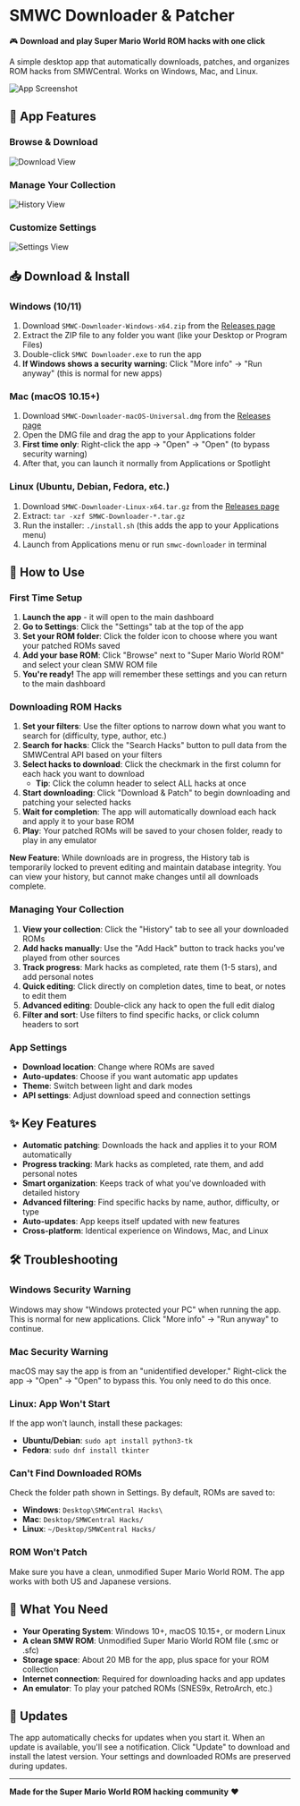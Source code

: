 # SMWC Downloader & Patcher

🎮 **Download and play Super Mario World ROM hacks with one click**

A simple desktop app that automatically downloads, patches, and organizes ROM hacks from SMWCentral. Works on Windows, Mac, and Linux.

![App Screenshot](images/ss_app_dashboard_v4.3.png)

## 🎯 App Features

### Browse & Download
![Download View](images/ss_app_download_v4.3.png)

### Manage Your Collection
![History View](images/ss_app_history_v4.3.png)

### Customize Settings
![Settings View](images/ss_app_settings_v4.3.png)

## 📥 Download & Install

### Windows (10/11)
1. Download `SMWC-Downloader-Windows-x64.zip` from the [Releases page](../../releases)
2. Extract the ZIP file to any folder you want (like your Desktop or Program Files)
3. Double-click `SMWC Downloader.exe` to run the app
4. **If Windows shows a security warning**: Click "More info" → "Run anyway" (this is normal for new apps)

### Mac (macOS 10.15+)
1. Download `SMWC-Downloader-macOS-Universal.dmg` from the [Releases page](../../releases)
2. Open the DMG file and drag the app to your Applications folder
3. **First time only**: Right-click the app → "Open" → "Open" (to bypass security warning)
4. After that, you can launch it normally from Applications or Spotlight

### Linux (Ubuntu, Debian, Fedora, etc.)
1. Download `SMWC-Downloader-Linux-x64.tar.gz` from the [Releases page](../../releases)
2. Extract: `tar -xzf SMWC-Downloader-*.tar.gz`
3. Run the installer: `./install.sh` (this adds the app to your Applications menu)
4. Launch from Applications menu or run `smwc-downloader` in terminal

## 🚀 How to Use

### First Time Setup
1. **Launch the app** - it will open to the main dashboard
2. **Go to Settings**: Click the "Settings" tab at the top of the app
3. **Set your ROM folder**: Click the folder icon to choose where you want your patched ROMs saved
4. **Add your base ROM**: Click "Browse" next to "Super Mario World ROM" and select your clean SMW ROM file
5. **You're ready!** The app will remember these settings and you can return to the main dashboard

### Downloading ROM Hacks
1. **Set your filters**: Use the filter options to narrow down what you want to search for (difficulty, type, author, etc.)
2. **Search for hacks**: Click the "Search Hacks" button to pull data from the SMWCentral API based on your filters
3. **Select hacks to download**: Click the checkmark in the first column for each hack you want to download
   - **Tip**: Click the column header to select ALL hacks at once
4. **Start downloading**: Click "Download & Patch" to begin downloading and patching your selected hacks
5. **Wait for completion**: The app will automatically download each hack and apply it to your base ROM
6. **Play**: Your patched ROMs will be saved to your chosen folder, ready to play in any emulator

**New Feature**: While downloads are in progress, the History tab is temporarily locked to prevent editing and maintain database integrity. You can view your history, but cannot make changes until all downloads complete.

### Managing Your Collection
1. **View your collection**: Click the "History" tab to see all your downloaded ROMs
2. **Add hacks manually**: Use the "Add Hack" button to track hacks you've played from other sources
3. **Track progress**: Mark hacks as completed, rate them (1-5 stars), and add personal notes
4. **Quick editing**: Click directly on completion dates, time to beat, or notes to edit them
5. **Advanced editing**: Double-click any hack to open the full edit dialog
6. **Filter and sort**: Use filters to find specific hacks, or click column headers to sort

### App Settings
- **Download location**: Change where ROMs are saved
- **Auto-updates**: Choose if you want automatic app updates
- **Theme**: Switch between light and dark modes
- **API settings**: Adjust download speed and connection settings

## ✨ Key Features

- **Automatic patching**: Downloads the hack and applies it to your ROM automatically
- **Progress tracking**: Mark hacks as completed, rate them, and add personal notes
- **Smart organization**: Keeps track of what you've downloaded with detailed history
- **Advanced filtering**: Find specific hacks by name, author, difficulty, or type
- **Auto-updates**: App keeps itself updated with new features
- **Cross-platform**: Identical experience on Windows, Mac, and Linux

## 🛠️ Troubleshooting

### Windows Security Warning
Windows may show "Windows protected your PC" when running the app. This is normal for new applications. Click "More info" → "Run anyway" to continue.

### Mac Security Warning
macOS may say the app is from an "unidentified developer." Right-click the app → "Open" → "Open" to bypass this. You only need to do this once.

### Linux: App Won't Start
If the app won't launch, install these packages:
- **Ubuntu/Debian**: `sudo apt install python3-tk`
- **Fedora**: `sudo dnf install tkinter`

### Can't Find Downloaded ROMs
Check the folder path shown in Settings. By default, ROMs are saved to:
- **Windows**: `Desktop\SMWCentral Hacks\`
- **Mac**: `Desktop/SMWCentral Hacks/`
- **Linux**: `~/Desktop/SMWCentral Hacks/`

### ROM Won't Patch
Make sure you have a clean, unmodified Super Mario World ROM. The app works with both US and Japanese versions.

## 📝 What You Need

- **Your Operating System**: Windows 10+, macOS 10.15+, or modern Linux
- **A clean SMW ROM**: Unmodified Super Mario World ROM file (.smc or .sfc)
- **Storage space**: About 20 MB for the app, plus space for your ROM collection
- **Internet connection**: Required for downloading hacks and app updates
- **An emulator**: To play your patched ROMs (SNES9x, RetroArch, etc.)

## 🔄 Updates

The app automatically checks for updates when you start it. When an update is available, you'll see a notification. Click "Update" to download and install the latest version. Your settings and downloaded ROMs are preserved during updates.

---

**Made for the Super Mario World ROM hacking community** ❤️